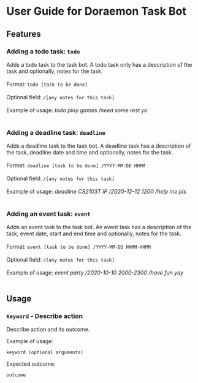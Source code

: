 # User Guide for Doraemon Task Bot

## Features 
### Adding a todo task: `todo`
Adds a todo task to the task bot. A todo task only has a description of the task and optionally, notes for the task.</br></br>
Format: `todo [task to be done]` </br></br>
Optional field: `/[any notes for this task]` </br></br>
Example of usage: *todo play games /need some rest yo* </br></br>

### Adding a deadline task: `deadline`
Adds a deadline task to the task bot. A deadline task has a description of the task, deadline date and time and optionally, notes for the task.</br></br>
Format: `deadline [task to be done] /YYYY-MM-DD HHMM`</br></br>
Optional field: `/[any notes for this task]` </br></br>
Example of usage: *deadline CS2103T IP /2020-12-12 1200 /help me pls* </br></br>

### Adding an event task: `event`
Adds an event task to the task bot. An event task has a description of the task, event date, start and end time and optionally, notes for the task.</br></br>
Format: `event [task to be done] /YYYY-MM-DD HHMM-HHMM`</br></br>
Optional field: `/[any notes for this task]` </br></br>
Example of usage: *event party /2020-10-10 2000-2300 /have fun yay* </br></br>



## Usage

### `Keyword` - Describe action

Describe action and its outcome.

Example of usage: 

`keyword (optional arguments)`

Expected outcome:

`outcome`
